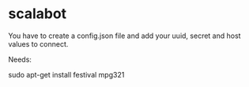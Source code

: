 # scalabot

You have to create a config.json file and add your uuid, secret and host values to connect.

Needs:

sudo apt-get install festival mpg321
